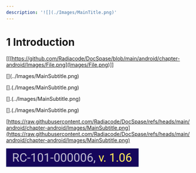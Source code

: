 ```yaml
---
description: '![](./Images/MainTitle.png)'
---
```


# 1 Introduction

\[\[[https://github.com/Radiacode/DocSpase/blob/main/android/chapter-android/Images/File.png](Images/File.png)]]



\[]\(../Images/MainSubtitle.png)

\[].(./Images/MainSubtitle.png)

\[].(../Images/MainSubtitle.png)

\[].(./Images/MainSubtitle.png)

[https://raw.githubusercontent.com/Radiacode/DocSpase/refs/heads/main/android/chapter-android/Images/MainSubtitle.png](https://raw.githubusercontent.com/Radiacode/DocSpase/refs/heads/main/android/chapter-android/Images/MainSubtitle.png)



![](https://raw.githubusercontent.com/Radiacode/DocSpase/refs/heads/main/android/chapter-android/Images/MainSubtitle.png)
